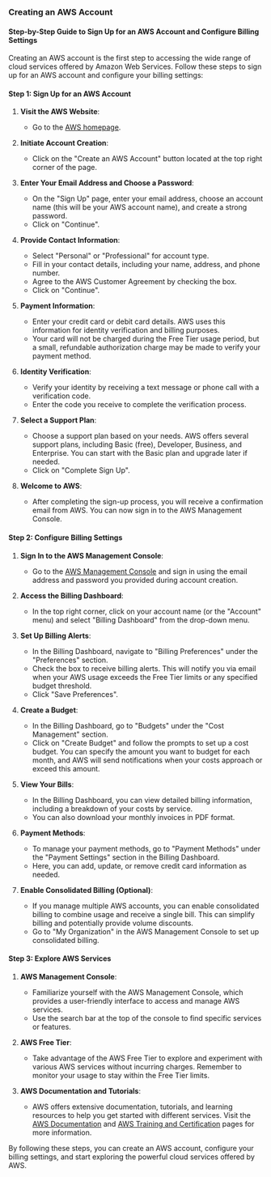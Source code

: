 ### Creating an AWS Account

#### Step-by-Step Guide to Sign Up for an AWS Account and Configure Billing Settings

Creating an AWS account is the first step to accessing the wide range of cloud services offered by Amazon Web Services. Follow these steps to sign up for an AWS account and configure your billing settings:

#### Step 1: Sign Up for an AWS Account

1. **Visit the AWS Website**:
   - Go to the [AWS homepage](https://aws.amazon.com/).

2. **Initiate Account Creation**:
   - Click on the "Create an AWS Account" button located at the top right corner of the page.

3. **Enter Your Email Address and Choose a Password**:
   - On the "Sign Up" page, enter your email address, choose an account name (this will be your AWS account name), and create a strong password.
   - Click on "Continue".

4. **Provide Contact Information**:
   - Select "Personal" or "Professional" for account type.
   - Fill in your contact details, including your name, address, and phone number.
   - Agree to the AWS Customer Agreement by checking the box.
   - Click on "Continue".

5. **Payment Information**:
   - Enter your credit card or debit card details. AWS uses this information for identity verification and billing purposes.
   - Your card will not be charged during the Free Tier usage period, but a small, refundable authorization charge may be made to verify your payment method.

6. **Identity Verification**:
   - Verify your identity by receiving a text message or phone call with a verification code.
   - Enter the code you receive to complete the verification process.

7. **Select a Support Plan**:
   - Choose a support plan based on your needs. AWS offers several support plans, including Basic (free), Developer, Business, and Enterprise. You can start with the Basic plan and upgrade later if needed.
   - Click on "Complete Sign Up".

8. **Welcome to AWS**:
   - After completing the sign-up process, you will receive a confirmation email from AWS. You can now sign in to the AWS Management Console.

#### Step 2: Configure Billing Settings

1. **Sign In to the AWS Management Console**:
   - Go to the [AWS Management Console](https://aws.amazon.com/console/) and sign in using the email address and password you provided during account creation.

2. **Access the Billing Dashboard**:
   - In the top right corner, click on your account name (or the "Account" menu) and select "Billing Dashboard" from the drop-down menu.

3. **Set Up Billing Alerts**:
   - In the Billing Dashboard, navigate to "Billing Preferences" under the "Preferences" section.
   - Check the box to receive billing alerts. This will notify you via email when your AWS usage exceeds the Free Tier limits or any specified budget threshold.
   - Click "Save Preferences".

4. **Create a Budget**:
   - In the Billing Dashboard, go to "Budgets" under the "Cost Management" section.
   - Click on "Create Budget" and follow the prompts to set up a cost budget. You can specify the amount you want to budget for each month, and AWS will send notifications when your costs approach or exceed this amount.

5. **View Your Bills**:
   - In the Billing Dashboard, you can view detailed billing information, including a breakdown of your costs by service.
   - You can also download your monthly invoices in PDF format.

6. **Payment Methods**:
   - To manage your payment methods, go to "Payment Methods" under the "Payment Settings" section in the Billing Dashboard.
   - Here, you can add, update, or remove credit card information as needed.

7. **Enable Consolidated Billing (Optional)**:
   - If you manage multiple AWS accounts, you can enable consolidated billing to combine usage and receive a single bill. This can simplify billing and potentially provide volume discounts.
   - Go to "My Organization" in the AWS Management Console to set up consolidated billing.

#### Step 3: Explore AWS Services

1. **AWS Management Console**:
   - Familiarize yourself with the AWS Management Console, which provides a user-friendly interface to access and manage AWS services.
   - Use the search bar at the top of the console to find specific services or features.

2. **AWS Free Tier**:
   - Take advantage of the AWS Free Tier to explore and experiment with various AWS services without incurring charges. Remember to monitor your usage to stay within the Free Tier limits.

3. **AWS Documentation and Tutorials**:
   - AWS offers extensive documentation, tutorials, and learning resources to help you get started with different services. Visit the [AWS Documentation](https://docs.aws.amazon.com/) and [AWS Training and Certification](https://aws.amazon.com/training/) pages for more information.

By following these steps, you can create an AWS account, configure your billing settings, and start exploring the powerful cloud services offered by AWS.